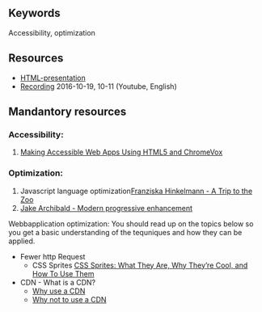 ## Keywords
Accessibility, optimization

## Resources
- [HTML-presentation](https://rawgit.com/1dv022/syllabus/master/lectures/05/index.html#/)
- [Recording](#) 2016-10-19, 10-11 (Youtube, English)

## Mandantory resources

### Accessibility:
1. [Making Accessible Web Apps Using HTML5 and ChromeVox](https://youtu.be/x18vEEfpK3g)

### Optimization:
1. Javascript language optimization[Franziska Hinkelmann - A Trip to the Zoo](https://www.youtube.com/watch?v=1kAkGWJZ6Zo)
2. [Jake Archibald - Modern progressive enhancement](https://www.youtube.com/watch?v=EVEiIlJSx_Y)

Webbapplication optimization:
You should read up on the topics below so you get a basic understanding of the tequniques and how they can be applied.
* Fewer http Request
  * CSS Sprites [CSS Sprites: What They Are, Why They’re Cool, and How To Use Them](https://css-tricks.com/css-sprites/)
* CDN - What is a CDN?
  * [Why use a CDN](http://www.sitepoint.com/7-reasons-to-use-a-cdn/)
  * [Why not to use a CDN](http://www.sitepoint.com/7-reasons-not-to-use-a-cdn/)
